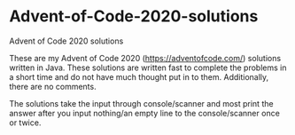 # Advent-of-Code-2020-solutions
Advent of Code 2020 solutions

These are my Advent of Code 2020 (https://adventofcode.com/) solutions written in Java. These solutions are written fast to complete the problems in a short time and do not have much thought put in to them. Additionally, there are no comments.

The solutions take the input through console/scanner and most print the answer after you input nothing/an empty line to the console/scanner once or twice.

